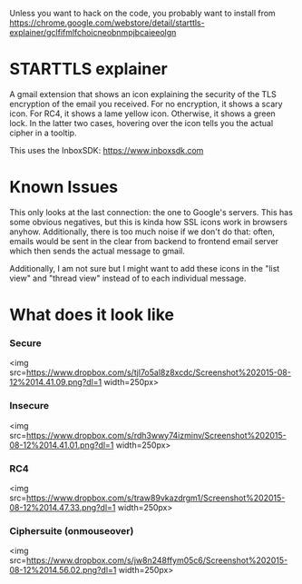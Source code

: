 Unless you want to hack on the code, you probably want to install from https://chrome.google.com/webstore/detail/starttls-explainer/gclfifmlfchoicneobnmpjbcaieeolgn

# STARTTLS explainer
A gmail extension that shows an icon explaining the security of the TLS
encryption of the email you received. For no encryption, it shows a scary icon.
For RC4, it shows a lame yellow icon. Otherwise, it shows a green lock. In the
latter two cases, hovering over the icon tells you the actual cipher in a tooltip.

This uses the InboxSDK: https://www.inboxsdk.com

# Known Issues

This only looks at the last connection: the one to Google's servers. This has
some obvious negatives, but this is kinda how SSL icons work in browsers
anyhow. Additionally, there is too much noise if we don't do that: often,
emails would be sent in the clear from backend to frontend email server which
then sends the actual message to gmail.

Additionally, I am not sure but I might want to add these icons in the "list
view" and "thread view" instead of to each individual message.

# What does it look like

### Secure
<img src=https://www.dropbox.com/s/tjl7o5al8z8xcdc/Screenshot%202015-08-12%2014.41.09.png?dl=1 width=250px>

### Insecure
<img src=https://www.dropbox.com/s/rdh3wwy74izminv/Screenshot%202015-08-12%2014.41.01.png?dl=1 width=250px> 

### RC4
<img src=https://www.dropbox.com/s/traw89vkazdrgm1/Screenshot%202015-08-12%2014.47.33.png?dl=1 width=250px>

### Ciphersuite (onmouseover)
<img src=https://www.dropbox.com/s/jw8n248ffym05c6/Screenshot%202015-08-12%2014.56.02.png?dl=1 width=250px>
